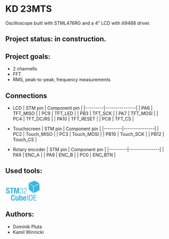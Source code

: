 # KD 23MTS
Oscilloscope built with STML476RG and a 4" LCD with ili9488 driver.

## Project status: in construction.

## Project goals:
  - 2 channells
  - FFT
  - RMS, peak-to-peak, frequency measurements

## Connections

- LCD
  | STM pin | Component pin |
  |---------|---------------|
  | PA6     | TFT_MISO      |
  | PC9     | TFT_LED       |
  | PB3     | TFT_SCK       |
  | PA7     | TFT_MOSI      |
  | PC4     | TFT_DC/RS     |
  | PA10    | TFT_RESET     |
  | PC8     | TFT_CS        |


- Touchscreen
  | STM pin | Component pin |
  |---------|---------------|
  | PC2     | Touch_MISO    |
  | PC3     | Touch_MOSI    |
  | PB10    | Touch_SCK     |
  | PB12    | Touch_CS      |

- Rotary encoder
  | STM pin | Component pin |
  |---------|---------------|
  | PA9     | ENC_A         |
  | PA9     | ENC_B         |
  | PC0     | ENC_BTN       |

## Used tools: 
<img align="center" height="64" src="images/logos/STM32CubeIDE.png">

## Authors:
- Dominik Pluta
- Kamil Winnicki
